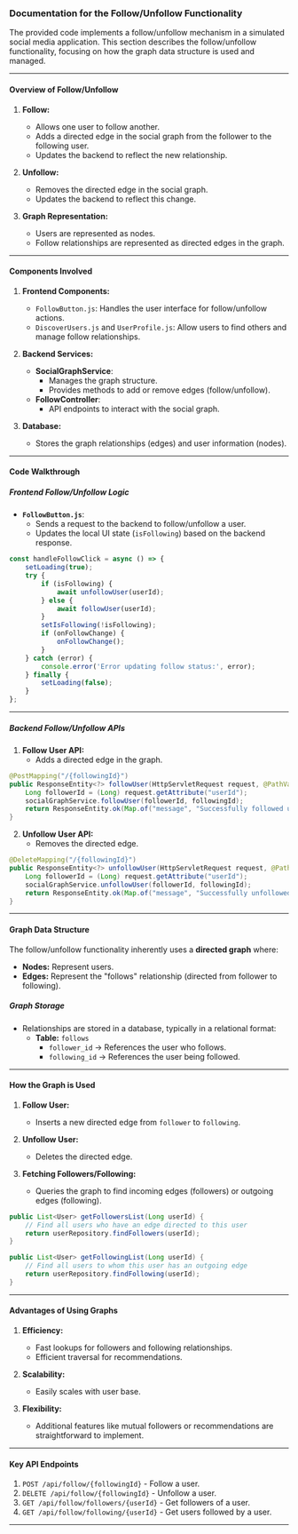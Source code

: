 ### Documentation for the Follow/Unfollow Functionality

The provided code implements a follow/unfollow mechanism in a simulated social media application. This section describes the follow/unfollow functionality, focusing on how the graph data structure is used and managed.

---

#### **Overview of Follow/Unfollow**

1. **Follow:**
   - Allows one user to follow another.
   - Adds a directed edge in the social graph from the follower to the following user.
   - Updates the backend to reflect the new relationship.

2. **Unfollow:**
   - Removes the directed edge in the social graph.
   - Updates the backend to reflect this change.

3. **Graph Representation:**
   - Users are represented as nodes.
   - Follow relationships are represented as directed edges in the graph.

---

#### **Components Involved**

1. **Frontend Components:**
   - `FollowButton.js`: Handles the user interface for follow/unfollow actions.
   - `DiscoverUsers.js` and `UserProfile.js`: Allow users to find others and manage follow relationships.

2. **Backend Services:**
   - **SocialGraphService**:
     - Manages the graph structure.
     - Provides methods to add or remove edges (follow/unfollow).
   - **FollowController**:
     - API endpoints to interact with the social graph.

3. **Database:**
   - Stores the graph relationships (edges) and user information (nodes).

---

#### **Code Walkthrough**

##### **Frontend Follow/Unfollow Logic**

- **`FollowButton.js`**:
  - Sends a request to the backend to follow/unfollow a user.
  - Updates the local UI state (`isFollowing`) based on the backend response.

```javascript
const handleFollowClick = async () => {
    setLoading(true);
    try {
        if (isFollowing) {
            await unfollowUser(userId);
        } else {
            await followUser(userId);
        }
        setIsFollowing(!isFollowing);
        if (onFollowChange) {
            onFollowChange();
        }
    } catch (error) {
        console.error('Error updating follow status:', error);
    } finally {
        setLoading(false);
    }
};
```

---

##### **Backend Follow/Unfollow APIs**

1. **Follow User API:**
   - Adds a directed edge in the graph.

```java
@PostMapping("/{followingId}")
public ResponseEntity<?> followUser(HttpServletRequest request, @PathVariable Long followingId) {
    Long followerId = (Long) request.getAttribute("userId");
    socialGraphService.followUser(followerId, followingId);
    return ResponseEntity.ok(Map.of("message", "Successfully followed user"));
}
```

2. **Unfollow User API:**
   - Removes the directed edge.

```java
@DeleteMapping("/{followingId}")
public ResponseEntity<?> unfollowUser(HttpServletRequest request, @PathVariable Long followingId) {
    Long followerId = (Long) request.getAttribute("userId");
    socialGraphService.unfollowUser(followerId, followingId);
    return ResponseEntity.ok(Map.of("message", "Successfully unfollowed user"));
}
```

---

#### **Graph Data Structure**

The follow/unfollow functionality inherently uses a **directed graph** where:
- **Nodes:** Represent users.
- **Edges:** Represent the "follows" relationship (directed from follower to following).

##### **Graph Storage**
- Relationships are stored in a database, typically in a relational format:
  - **Table:** `follows`
    - `follower_id` → References the user who follows.
    - `following_id` → References the user being followed.

---

#### **How the Graph is Used**

1. **Follow User:**
   - Inserts a new directed edge from `follower` to `following`.

2. **Unfollow User:**
   - Deletes the directed edge.

3. **Fetching Followers/Following:**
   - Queries the graph to find incoming edges (followers) or outgoing edges (following).

```java
public List<User> getFollowersList(Long userId) {
    // Find all users who have an edge directed to this user
    return userRepository.findFollowers(userId);
}

public List<User> getFollowingList(Long userId) {
    // Find all users to whom this user has an outgoing edge
    return userRepository.findFollowing(userId);
}
```

---

#### **Advantages of Using Graphs**
1. **Efficiency:**
   - Fast lookups for followers and following relationships.
   - Efficient traversal for recommendations.

2. **Scalability:**
   - Easily scales with user base.

3. **Flexibility:**
   - Additional features like mutual followers or recommendations are straightforward to implement.

---

#### **Key API Endpoints**

1. `POST /api/follow/{followingId}` - Follow a user.
2. `DELETE /api/follow/{followingId}` - Unfollow a user.
3. `GET /api/follow/followers/{userId}` - Get followers of a user.
4. `GET /api/follow/following/{userId}` - Get users followed by a user.

---


